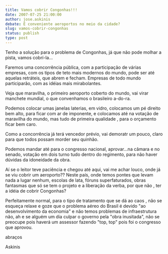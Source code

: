 ```yaml
---
title: Vamos cobrir Congonhas!!!
date: 2007-07-25 21:00:00
author: jose.askinis
debate: É conveniente aeroportos no meio da cidade?
slug: vamos-cobrir-congonhas
status: publish 
type: post
---
```


Tenho a solução para o problema de Congonhas, já que não pode molhar a pista, vamos cobrí-la...  

Faremos uma concorrência pública, com a participação de várias empresas, com os tipos de teto mais modernos do mundo, pode ser até aquelas retráteis, que abrem e fecham. Empresas de todo mundo participarão, com as idéias mais mirabolantes.  

Veja que maravilha, o primeiro aeroporto coberto do mundo, vai virar manchete mundial, o que convenhamos o brasileiro a-do-ra.  

Podemos colocar umas janelas laterias, em vidro, colocamos um pé direito bem alto, para ficar com ar de imponente, e colocamos até na votação de maravilha do mundo, mas tudo de primeira qualidade , para o orçamento ficar bem caro.  

Como a concorrência já terá vencedor prévio, vai demoratr um pouco, claro para que todos possam morder seu quinhão.   

Podemos mandar até para o congresso nacional, aprovar...na câmara e no senado, votação em dois turno tudo dentro do regimento, para não haver dúvidas da idoneidade da obra.  

Aí se o leitor teve paciência e chegou até aqui, vai me achar louco, onde já se viu cobrir um aeroporto?? Neste país, onde temos pontes que levam nada a lugar nenhum, escolas de lata, fóruns superfaturados, obras fantasmas que só se tem o projeto e a liberação da verba, por que não , ter a idéia de cobrir Congonhas?  

Perfeitamente normal, para o tipo de tratamento que se dá ao caos , não se esqueça relaxe e goze que o problema aéreo do Brasil é devido "ao desenvolvimento da economia" e não temos problemas de infraestrutura não, ah e se alguém um dia culpar o governo pela "obra inusitada", não se preocupe pois haverá um assessor fazendo "top, top" pois foi o congresso que aprovou.  

  

abraços  

Askinis
